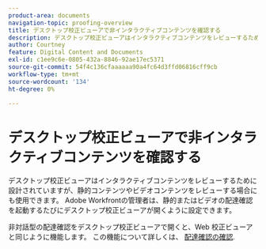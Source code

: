 ```yaml
---
product-area: documents
navigation-topic: proofing-overview
title: デスクトップ校正ビューアで非インタラクティブコンテンツを確認する
description: デスクトップ校正ビューアはインタラクティブコンテンツをレビューするために設計されていますが、静的コンテンツやビデオコンテンツをレビューする場合にも使用できます。 Adobe Workfrontの管理者は、静的またはビデオの配達確認を起動するたびにデスクトップ校正ビューアが開くように設定できます。
author: Courtney
feature: Digital Content and Documents
exl-id: c1ee9c6e-0805-432a-8846-92ae17ec5371
source-git-commit: 54f4c136cfaaaaaa90a4fc64d3ffd06816cff9cb
workflow-type: tm+mt
source-wordcount: '134'
ht-degree: 0%

---
```


# デスクトップ校正ビューアで非インタラクティブコンテンツを確認する

デスクトップ校正ビューアはインタラクティブコンテンツをレビューするために設計されていますが、静的コンテンツやビデオコンテンツをレビューする場合にも使用できます。 Adobe Workfrontの管理者は、静的またはビデオの配達確認を起動するたびにデスクトップ校正ビューアが開くように設定できます。

非対話型の配達確認をデスクトップ校正ビューアで開くと、Web 校正ビューアと同じように機能します。 この機能について詳しくは、 [配達確認の確認](../../../review-and-approve-work/proofing/reviewing-proofs-within-workfront/review-a-proof/review-a-proof.md).
